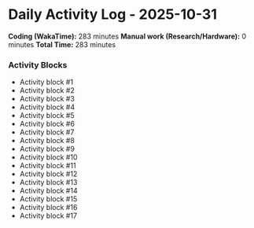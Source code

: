 # Daily Activity Log - 2025-10-31

**Coding (WakaTime):** 283 minutes
**Manual work (Research/Hardware):** 0 minutes
**Total Time:** 283 minutes

### Activity Blocks
- Activity block #1
- Activity block #2
- Activity block #3
- Activity block #4
- Activity block #5
- Activity block #6
- Activity block #7
- Activity block #8
- Activity block #9
- Activity block #10
- Activity block #11
- Activity block #12
- Activity block #13
- Activity block #14
- Activity block #15
- Activity block #16
- Activity block #17
